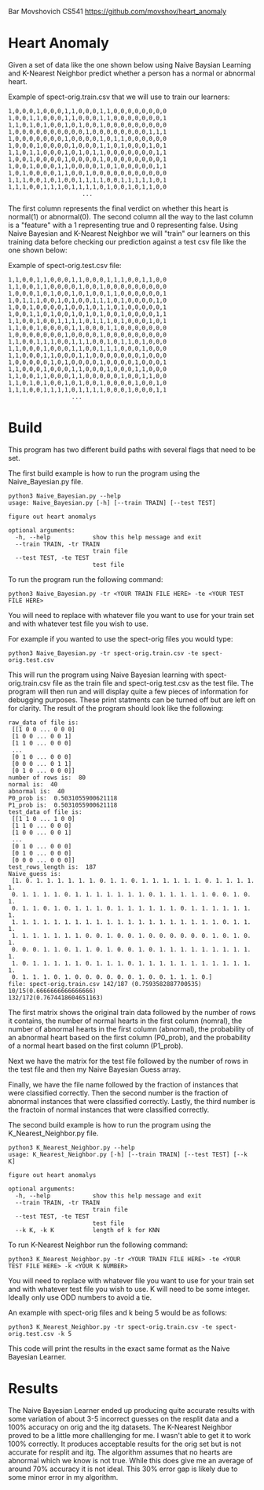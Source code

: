 Bar Movshovich
CS541
https://github.com/movshov/heart_anomaly
# Heart Anomaly
Given a set of data like the one shown below using Naive Baysian Learning and K-Nearest Neighbor predict whether a person has a normal or abnormal heart.  

Example of spect-orig.train.csv that we will use to train our learners: 
```
1,0,0,0,1,0,0,0,1,1,0,0,0,1,1,0,0,0,0,0,0,0,0
1,0,0,1,1,0,0,0,1,1,0,0,0,1,1,0,0,0,0,0,0,0,1
1,1,0,1,0,1,0,0,1,0,1,0,0,1,0,0,0,0,0,0,0,0,0
1,0,0,0,0,0,0,0,0,0,0,1,0,0,0,0,0,0,0,0,1,1,1
1,0,0,0,0,0,0,0,1,0,0,0,0,1,0,1,1,0,0,0,0,0,0
1,0,0,0,1,0,0,0,0,1,0,0,0,1,1,0,1,0,0,0,1,0,1
1,1,0,1,1,0,0,0,1,0,1,0,1,1,0,0,0,0,0,0,0,1,1
1,0,0,1,0,0,0,0,1,0,0,0,0,1,0,0,0,0,0,0,0,0,1
1,0,0,1,0,0,0,1,1,0,0,0,0,1,0,1,0,0,0,0,0,1,1
1,0,1,0,0,0,0,1,1,0,0,1,0,0,0,0,0,0,0,0,0,0,0
1,1,1,0,0,1,0,1,0,0,1,1,1,1,0,0,1,1,1,1,1,0,1
1,1,1,0,0,1,1,1,0,1,1,1,1,0,1,0,0,1,0,1,1,0,0
                     ...
```
The first column represents the final verdict on whether this heart is normal(1) or abnormal(0). The second column all the way to the last column is a "feature" with a 1 representing true and 0 representing false. Using Naive Bayesian and K-Nearest Neighbor we will "train" our learners on this training data before checking our prediction against a test csv file like the one shown below: 

Example of spect-orig.test.csv file: 
```
1,1,0,0,1,1,0,0,0,1,1,0,0,0,1,1,1,0,0,1,1,0,0
1,1,0,0,1,1,0,0,0,0,1,0,0,1,0,0,0,0,0,0,0,0,0
1,0,0,0,1,0,1,0,0,1,0,1,0,0,1,1,0,0,0,0,0,0,1
1,0,1,1,1,0,0,1,0,1,0,0,1,1,1,0,1,0,0,0,0,1,0
1,0,0,1,0,0,0,0,1,0,0,1,0,1,1,0,1,0,0,0,0,0,1
1,0,0,1,1,0,1,0,0,1,0,1,0,1,0,0,1,0,0,0,0,1,1
1,1,0,0,1,0,0,1,1,1,1,0,1,1,1,0,1,0,0,0,1,0,1
1,1,0,0,1,0,0,0,0,1,1,0,0,0,1,1,0,0,0,0,0,0,0
1,0,0,0,0,0,0,0,1,0,0,0,0,1,0,0,0,0,0,0,0,0,0
1,1,0,0,1,1,1,0,0,1,1,1,0,0,1,0,1,1,0,1,0,0,0
1,1,0,0,0,1,0,0,0,1,1,0,0,1,1,1,0,0,0,1,0,0,0
1,1,0,0,0,1,1,0,0,0,1,1,0,0,0,0,0,0,0,1,0,0,0
1,0,0,0,0,0,1,0,1,0,0,0,0,1,0,0,0,0,1,0,0,0,1
1,1,0,0,0,1,0,0,0,1,1,0,0,0,1,0,0,0,1,1,0,0,0
1,1,0,0,1,1,0,0,0,1,1,0,0,0,0,0,1,0,0,1,1,0,0
1,1,0,1,0,1,0,0,1,0,1,0,0,1,0,0,0,0,1,0,0,1,0
1,1,1,0,0,1,1,1,1,0,1,1,1,1,0,0,0,1,0,0,0,1,1
                  ...
```

# Build
This program has two different build paths with several flags that need to be set.  

The first build example is how to run the program using the Naive_Bayesian.py file.
```
python3 Naive_Bayesian.py --help
usage: Naive_Bayesian.py [-h] [--train TRAIN] [--test TEST]

figure out heart anomalys

optional arguments:
  -h, --help            show this help message and exit
  --train TRAIN, -tr TRAIN
                        train file
  --test TEST, -te TEST
                        test file
```

To run the program run the following command: 
```
python3 Naive_Bayesian.py -tr <YOUR TRAIN FILE HERE> -te <YOUR TEST FILE HERE>
```
You will need to replace <YOUR TRAIN FILE HERE> with whatever file you want to use for your train set and <YOUR TEST FILE HERE> with whatever test file you wish to use.

For example if you wanted to use the spect-orig files you would type: 
```
python3 Naive_Bayesian.py -tr spect-orig.train.csv -te spect-orig.test.csv
```
This will run the program using Naive Bayesian learning with spect-orig.train.csv file as the train file and spect-orig.test.csv as the test file. The program will then run and will display quite a few pieces of information for debugging purposes. These print statments can be turned off but are left on for clarity. The result of the program should look like the following: 
```
raw_data of file is: 
 [[1 0 0 ... 0 0 0]
 [1 0 0 ... 0 0 1]
 [1 1 0 ... 0 0 0]
 ...
 [0 1 0 ... 0 0 0]
 [0 0 0 ... 0 1 1]
 [0 1 0 ... 0 0 0]]
number of rows is:  80
normal is:  40
abnormal is:  40
P0_prob is:  0.5031055900621118
P1_prob is:  0.5031055900621118
test_data of file is: 
 [[1 1 0 ... 1 0 0]
 [1 1 0 ... 0 0 0]
 [1 0 0 ... 0 0 1]
 ...
 [0 1 0 ... 0 0 0]
 [0 1 0 ... 0 0 0]
 [0 0 0 ... 0 0 0]]
test_rows_length is:  187
Naive_guess is: 
 [1. 0. 1. 1. 1. 1. 1. 1. 0. 1. 1. 0. 1. 1. 1. 1. 1. 1. 0. 1. 1. 1. 1. 1.
 0. 1. 1. 1. 1. 0. 1. 1. 1. 1. 1. 1. 1. 0. 1. 1. 1. 1. 1. 0. 0. 1. 0. 1.
 0. 1. 1. 0. 1. 0. 1. 1. 1. 0. 1. 1. 1. 1. 1. 1. 0. 1. 1. 1. 1. 1. 1. 1.
 1. 1. 1. 1. 1. 1. 1. 1. 1. 1. 1. 1. 1. 1. 1. 1. 1. 1. 1. 1. 0. 1. 1. 1.
 1. 1. 1. 1. 1. 1. 1. 0. 0. 1. 0. 0. 1. 0. 0. 0. 0. 0. 0. 1. 0. 1. 0. 1.
 0. 0. 0. 1. 1. 0. 1. 1. 0. 1. 0. 0. 1. 0. 1. 1. 1. 1. 1. 1. 1. 1. 1. 1.
 1. 0. 1. 1. 1. 1. 1. 0. 1. 1. 1. 0. 1. 1. 1. 1. 1. 1. 1. 1. 1. 1. 1. 1.
 0. 1. 1. 1. 0. 1. 0. 0. 0. 0. 0. 0. 1. 0. 0. 1. 1. 1. 0.]
file: spect-orig.train.csv 142/187 (0.7593582887700535)
10/15(0.6666666666666666)
132/172(0.7674418604651163)
```

The first matrix shows the original train data followed by the number of rows it contains, the number of normal hearts in the first column (nomral), the number of abnormal hearts in the first column (abnormal), the probability of an abnormal heart based on the first column (P0_prob), and the probability of a normal heart based on the first column (P1_prob). 

Next we have the matrix for the test file followed by the number of rows in the test file and then my Naive Bayesian Guess array. 

Finally, we have the file name followed by the fraction of instances that were classified correctly. Then the second number is the fraction of abnormal instances that were classified correctly. Lastly, the third number is the fractoin of normal instances that were classified correctly. 

The second build example is how to run the program using the K_Nearest_Neighbor.py file.
```
python3 K_Nearest_Neighbor.py --help
usage: K_Nearest_Neighbor.py [-h] [--train TRAIN] [--test TEST] [--k K]

figure out heart anomalys

optional arguments:
  -h, --help            show this help message and exit
  --train TRAIN, -tr TRAIN
                        train file
  --test TEST, -te TEST
                        test file
  --k K, -k K           length of k for KNN
 ```


To run K-Nearest Neighbor run the following command: 
```
python3 K_Nearest_Neighbor.py -tr <YOUR TRAIN FILE HERE> -te <YOUR TEST FILE HERE> -k <YOUR K NUMBER>
```
You will need to replace <YOUR TRAIN FILE HERE> with whatever file you want to use for your train set and <YOUR TEST FILE HERE> with whatever test file you wish to use. K will need to be some integer. Ideally only use ODD numbers to avoid a tie.

An example with spect-orig files and k being 5 would be as follows: 
```
python3 K_Nearest_Neighbor.py -tr spect-orig.train.csv -te spect-orig.test.csv -k 5
```
This code will print the results in the exact same format as the Naive Bayesian Learner.

# Results
The Naive Bayesian Learner ended up producing quite accurate results with some variation of about 3-5 incorrect guesses on the resplit data and a 100% accuracy on orig and the itg datasets. The K-Nearest Neighbor proved to be a little more challlenging for me. I wasn't able to get it to work 100% correctly. It produces acceptable results for the orig set but is not accurate for resplit and itg. The algorithm assumes that no hearts are abnormal which we know is not true. While this does give me an average of around 70% accuracy it is not ideal. This 30% error gap is likely due to some minor error in my algorithm. 

